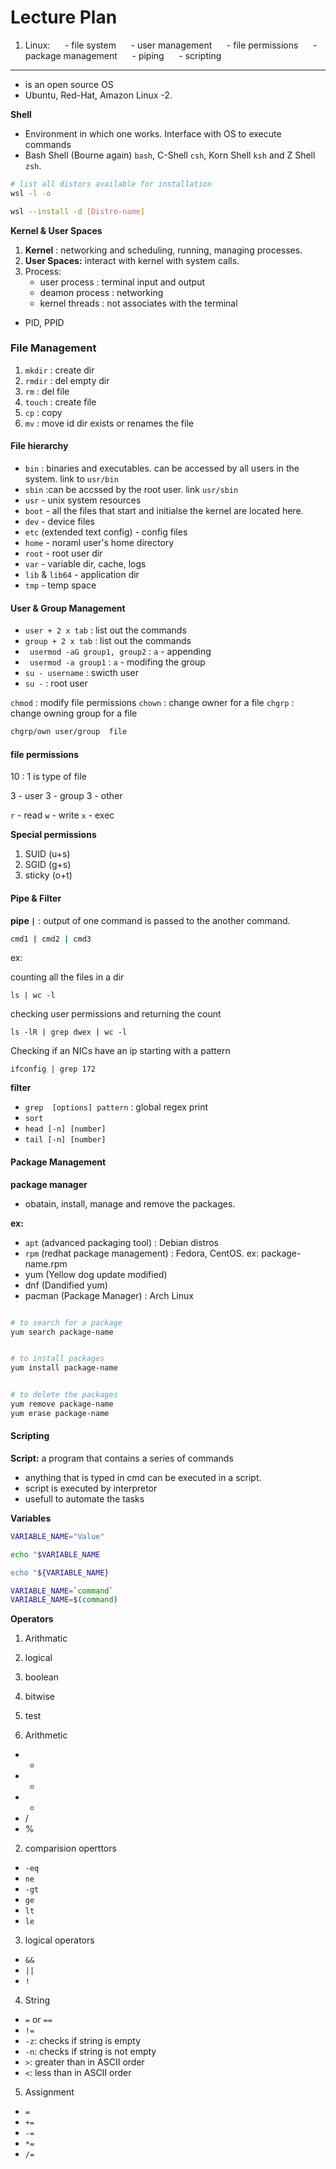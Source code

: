 # Lecture Plan

1. Linux:
     - file system
     - user management
     - file permissions
     - package management
     - piping
     - scripting

---


- is an open source OS
- Ubuntu, Red-Hat, Amazon Linux -2.


**Shell**

- Environment in which one works. Interface with OS to execute commands
- Bash Shell (Bourne again) `bash`, C-Shell `csh`, Korn Shell `ksh` and Z Shell `zsh`.


```bash
# list all distors available for installation
wsl -l -o

wsl --install -d [Distro-name] 
```

**Kernel & User Spaces**

1. **Kernel** : networking and scheduling, running,  managing processes.
2. **User Spaces:** interact with kernel with system calls.
3. Process: 
   - user process : terminal input and output
   - deamon process : networking
   - kernel threads : not associates with the terminal
 - PID, PPID

### File Management



1. `mkdir` : create dir
2. `rmdir` : del empty dir
3. `rm` : del file
4. `touch` : create file
5. `cp` : copy
6. `mv` : move id dir exists or renames the file


#### File hierarchy


- `bin` : binaries and executables. can be accessed by all users in the system. link to `usr/bin`
- `sbin` :can be accssed by the root user. link `usr/sbin`
- `usr` - unix system resources
- `boot` - all the files that start and initialse the kernel are located here.
- `dev` - device files
- `etc` (extended text config) - config files
- `home` - noraml  user's home directory
- `root` - root user dir
- `var` - variable dir, cache, logs
- `lib` & `lib64` - application dir
- `tmp` - temp space


#### User & Group Management


- `user + 2 x tab` : list out the commands
- `group + 2 x tab` : list out the commands
- ` usermod -aG group1, group2` : `a` - appending
- ` usermod -a group1` : `a` - modifing the group
- `su - username` : swicth user
- `su -` : root user


`chmod` : modify file permissions
`chown` : change owner for a file
`chgrp` : change owning group for a file

```bash
chgrp/own user/group  file
```


#### file permissions


10 : 1 is type of file

3 - user
3 - group
3 - other

`r` - read 
`w` - write 
`x` - exec


**Special permissions**


1. SUID (u+s)
2. SGID (g+s)
3. sticky (o+t)


#### Pipe & Filter

**pipe `|`** : output of one command is passed to the another command. 

```bash
cmd1 | cmd2 | cmd3
```

ex:

counting all the files in a dir

```
ls | wc -l
```

checking user permissions and returning the count

```
ls -lR | grep dwex | wc -l
```

Checking if an NICs have an ip starting with a pattern
```
ifconfig | grep 172
```

**filter**

- `grep  [options] pattern` : global regex print
- `sort`
- `head [-n] [number]`
- `tail [-n] [number]`

#### Package Management


**package manager**

- obatain, install, manage and remove the packages.

**ex:**

- `apt` (advanced packaging tool) : Debian distros
- `rpm` (redhat  package management) : Fedora, CentOS. ex: package-name.rpm
- yum (Yellow dog update modified) 
- dnf (Dandified yum)
- pacman (Package Manager) : Arch Linux


```bash

# to search for a package
yum search package-name


# to install packages
yum install package-name


# to delete the packages
yum remove package-name
yum erase package-name
```
#### Scripting


**Script:** a program that contains a series of commands
- anything that is typed in cmd can be executed in a script.
- script is executed by interpretor
- usefull to automate the tasks

**Variables**

```bash
VARIABLE_NAME="Value"

echo "$VARIABLE_NAME

echo "${VARIABLE_NAME}

VARIABLE_NAME=`command`
VARIABLE_NAME=$(command)
```

**Operators**

1. Arithmatic
2. logical
3. boolean
4. bitwise
5. test


1. Arithmetic

- +
- -
- *
- /
- %

2. comparision operttors

- `-eq`
- `ne`
- `-gt`
- `ge`
- `lt`
- `le`

3. logical operators

- `&&`
- `||`
- `!`

4. String

- `=` or `==`
- `!=`
- `-z`: checks if string is empty
- `-n`: checks if string is not empty
- `>`: greater than in ASCII order
- `<`: less than in ASCII order


5. Assignment

- `=`
- `+=`
- `-=`
- `*=`
- `/=`
